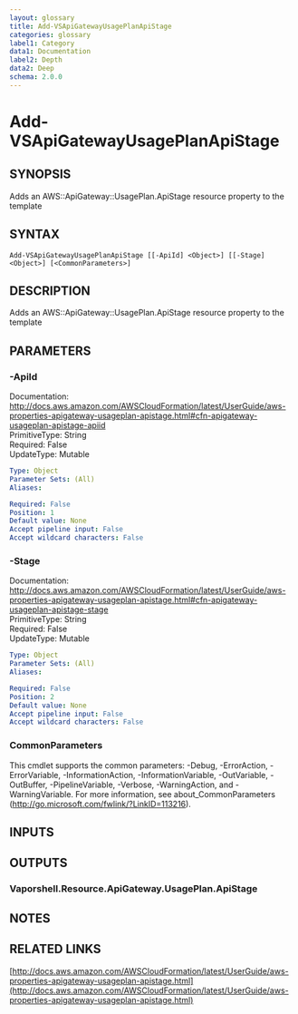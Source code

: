 ```yaml
---
layout: glossary
title: Add-VSApiGatewayUsagePlanApiStage
categories: glossary
label1: Category
data1: Documentation
label2: Depth
data2: Deep
schema: 2.0.0
---
```


# Add-VSApiGatewayUsagePlanApiStage

## SYNOPSIS
Adds an AWS::ApiGateway::UsagePlan.ApiStage resource property to the template

## SYNTAX

```
Add-VSApiGatewayUsagePlanApiStage [[-ApiId] <Object>] [[-Stage] <Object>] [<CommonParameters>]
```

## DESCRIPTION
Adds an AWS::ApiGateway::UsagePlan.ApiStage resource property to the template

## PARAMETERS

### -ApiId
Documentation: http://docs.aws.amazon.com/AWSCloudFormation/latest/UserGuide/aws-properties-apigateway-usageplan-apistage.html#cfn-apigateway-usageplan-apistage-apiid    
PrimitiveType: String    
Required: False    
UpdateType: Mutable

```yaml
Type: Object
Parameter Sets: (All)
Aliases:

Required: False
Position: 1
Default value: None
Accept pipeline input: False
Accept wildcard characters: False
```

### -Stage
Documentation: http://docs.aws.amazon.com/AWSCloudFormation/latest/UserGuide/aws-properties-apigateway-usageplan-apistage.html#cfn-apigateway-usageplan-apistage-stage    
PrimitiveType: String    
Required: False    
UpdateType: Mutable

```yaml
Type: Object
Parameter Sets: (All)
Aliases:

Required: False
Position: 2
Default value: None
Accept pipeline input: False
Accept wildcard characters: False
```

### CommonParameters
This cmdlet supports the common parameters: -Debug, -ErrorAction, -ErrorVariable, -InformationAction, -InformationVariable, -OutVariable, -OutBuffer, -PipelineVariable, -Verbose, -WarningAction, and -WarningVariable.
For more information, see about_CommonParameters (http://go.microsoft.com/fwlink/?LinkID=113216).

## INPUTS

## OUTPUTS

### Vaporshell.Resource.ApiGateway.UsagePlan.ApiStage

## NOTES

## RELATED LINKS

[http://docs.aws.amazon.com/AWSCloudFormation/latest/UserGuide/aws-properties-apigateway-usageplan-apistage.html](http://docs.aws.amazon.com/AWSCloudFormation/latest/UserGuide/aws-properties-apigateway-usageplan-apistage.html)

